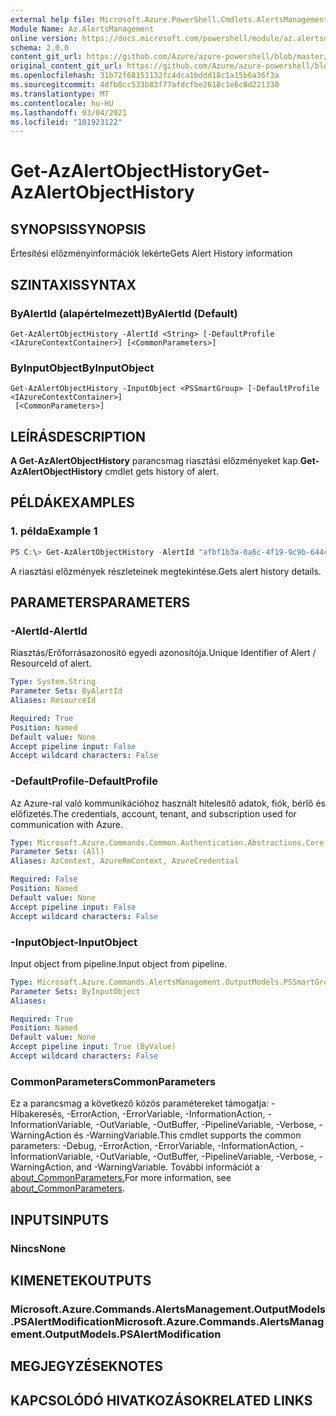```yaml
---
external help file: Microsoft.Azure.PowerShell.Cmdlets.AlertsManagement.dll-Help.xml
Module Name: Az.AlertsManagement
online version: https://docs.microsoft.com/powershell/module/az.alertsmanagement/get-azalertobjecthistory
schema: 2.0.0
content_git_url: https://github.com/Azure/azure-powershell/blob/master/src/AlertsManagement/AlertsManagement/help/Get-AzAlertObjectHistory.md
original_content_git_url: https://github.com/Azure/azure-powershell/blob/master/src/AlertsManagement/AlertsManagement/help/Get-AzAlertObjectHistory.md
ms.openlocfilehash: 31b72f68151132fc4dca1bddd18c1a15b6a36f3a
ms.sourcegitcommit: 4dfb0cc533b83f77afdcfbe2618c1e6c8d221330
ms.translationtype: MT
ms.contentlocale: hu-HU
ms.lasthandoff: 03/04/2021
ms.locfileid: "101923122"
---
```

# <span data-ttu-id="162e7-101">Get-AzAlertObjectHistory</span><span class="sxs-lookup"><span data-stu-id="162e7-101">Get-AzAlertObjectHistory</span></span>

## <span data-ttu-id="162e7-102">SYNOPSIS</span><span class="sxs-lookup"><span data-stu-id="162e7-102">SYNOPSIS</span></span>
<span data-ttu-id="162e7-103">Értesítési előzményinformációk lekérte</span><span class="sxs-lookup"><span data-stu-id="162e7-103">Gets Alert History information</span></span>

## <span data-ttu-id="162e7-104">SZINTAXIS</span><span class="sxs-lookup"><span data-stu-id="162e7-104">SYNTAX</span></span>

### <span data-ttu-id="162e7-105">ByAlertId (alapértelmezett)</span><span class="sxs-lookup"><span data-stu-id="162e7-105">ByAlertId (Default)</span></span>
```
Get-AzAlertObjectHistory -AlertId <String> [-DefaultProfile <IAzureContextContainer>] [<CommonParameters>]
```

### <span data-ttu-id="162e7-106">ByInputObject</span><span class="sxs-lookup"><span data-stu-id="162e7-106">ByInputObject</span></span>
```
Get-AzAlertObjectHistory -InputObject <PSSmartGroup> [-DefaultProfile <IAzureContextContainer>]
 [<CommonParameters>]
```

## <span data-ttu-id="162e7-107">LEÍRÁS</span><span class="sxs-lookup"><span data-stu-id="162e7-107">DESCRIPTION</span></span>
<span data-ttu-id="162e7-108">**A Get-AzAlertObjectHistory** parancsmag riasztási előzményeket kap.</span><span class="sxs-lookup"><span data-stu-id="162e7-108">**Get-AzAlertObjectHistory** cmdlet gets history of alert.</span></span>

## <span data-ttu-id="162e7-109">PÉLDÁK</span><span class="sxs-lookup"><span data-stu-id="162e7-109">EXAMPLES</span></span>

### <span data-ttu-id="162e7-110">1. példa</span><span class="sxs-lookup"><span data-stu-id="162e7-110">Example 1</span></span>
```powershell
PS C:\> Get-AzAlertObjectHistory -AlertId "afbf1b3a-0a6c-4f19-9c9b-644ccd7b1529"
```

<span data-ttu-id="162e7-111">A riasztási előzmények részleteinek megtekintése.</span><span class="sxs-lookup"><span data-stu-id="162e7-111">Gets alert history details.</span></span> 

## <span data-ttu-id="162e7-112">PARAMETERS</span><span class="sxs-lookup"><span data-stu-id="162e7-112">PARAMETERS</span></span>

### <span data-ttu-id="162e7-113">-AlertId</span><span class="sxs-lookup"><span data-stu-id="162e7-113">-AlertId</span></span>
<span data-ttu-id="162e7-114">Riasztás/Erőforrásazonosító egyedi azonosítója.</span><span class="sxs-lookup"><span data-stu-id="162e7-114">Unique Identifier of Alert / ResourceId of alert.</span></span>

```yaml
Type: System.String
Parameter Sets: ByAlertId
Aliases: ResourceId

Required: True
Position: Named
Default value: None
Accept pipeline input: False
Accept wildcard characters: False
```

### <span data-ttu-id="162e7-115">-DefaultProfile</span><span class="sxs-lookup"><span data-stu-id="162e7-115">-DefaultProfile</span></span>
<span data-ttu-id="162e7-116">Az Azure-ral való kommunikációhoz használt hitelesítő adatok, fiók, bérlő és előfizetés.</span><span class="sxs-lookup"><span data-stu-id="162e7-116">The credentials, account, tenant, and subscription used for communication with Azure.</span></span>

```yaml
Type: Microsoft.Azure.Commands.Common.Authentication.Abstractions.Core.IAzureContextContainer
Parameter Sets: (All)
Aliases: AzContext, AzureRmContext, AzureCredential

Required: False
Position: Named
Default value: None
Accept pipeline input: False
Accept wildcard characters: False
```

### <span data-ttu-id="162e7-117">-InputObject</span><span class="sxs-lookup"><span data-stu-id="162e7-117">-InputObject</span></span>
<span data-ttu-id="162e7-118">Input object from pipeline.</span><span class="sxs-lookup"><span data-stu-id="162e7-118">Input object from pipeline.</span></span>

```yaml
Type: Microsoft.Azure.Commands.AlertsManagement.OutputModels.PSSmartGroup
Parameter Sets: ByInputObject
Aliases:

Required: True
Position: Named
Default value: None
Accept pipeline input: True (ByValue)
Accept wildcard characters: False
```

### <span data-ttu-id="162e7-119">CommonParameters</span><span class="sxs-lookup"><span data-stu-id="162e7-119">CommonParameters</span></span>
<span data-ttu-id="162e7-120">Ez a parancsmag a következő közös paramétereket támogatja: -Hibakeresés, -ErrorAction, -ErrorVariable, -InformationAction, -InformationVariable, -OutVariable, -OutBuffer, -PipelineVariable, -Verbose, -WarningAction és -WarningVariable.</span><span class="sxs-lookup"><span data-stu-id="162e7-120">This cmdlet supports the common parameters: -Debug, -ErrorAction, -ErrorVariable, -InformationAction, -InformationVariable, -OutVariable, -OutBuffer, -PipelineVariable, -Verbose, -WarningAction, and -WarningVariable.</span></span> <span data-ttu-id="162e7-121">További információt a [about_CommonParameters.](http://go.microsoft.com/fwlink/?LinkID=113216)</span><span class="sxs-lookup"><span data-stu-id="162e7-121">For more information, see [about_CommonParameters](http://go.microsoft.com/fwlink/?LinkID=113216).</span></span>

## <span data-ttu-id="162e7-122">INPUTS</span><span class="sxs-lookup"><span data-stu-id="162e7-122">INPUTS</span></span>

### <span data-ttu-id="162e7-123">Nincs</span><span class="sxs-lookup"><span data-stu-id="162e7-123">None</span></span>

## <span data-ttu-id="162e7-124">KIMENETEK</span><span class="sxs-lookup"><span data-stu-id="162e7-124">OUTPUTS</span></span>

### <span data-ttu-id="162e7-125">Microsoft.Azure.Commands.AlertsManagement.OutputModels.PSAlertModification</span><span class="sxs-lookup"><span data-stu-id="162e7-125">Microsoft.Azure.Commands.AlertsManagement.OutputModels.PSAlertModification</span></span>

## <span data-ttu-id="162e7-126">MEGJEGYZÉSEK</span><span class="sxs-lookup"><span data-stu-id="162e7-126">NOTES</span></span>

## <span data-ttu-id="162e7-127">KAPCSOLÓDÓ HIVATKOZÁSOK</span><span class="sxs-lookup"><span data-stu-id="162e7-127">RELATED LINKS</span></span>
